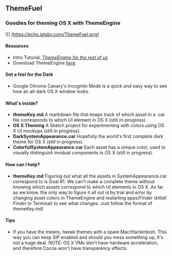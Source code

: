 ## ThemeFuel
### Goodies for theming OS X with ThemeEngine  
![] (https://echo.jatsby.com/ThemeFuel.png)
  
  
  
#### Resources
* Intro Tutorial, [*ThemeEngine for the rest of us*](https://www.reddit.com/r/apple/comments/3xhdwg/themeengine_for_the_rest_of_us/)  
* Download ThemeEngine [*here*](https://github.com/alexzielenski/ThemeEngine/releases)  
  
  

#### Get a feel for the Dark
* Google Chrome Canary's Incognito Mode is a quick and easy way to see how an all-dark OS X window looks.  
  
  
  
#### What's inside?  
* **themeKey.md** A markdown file that keeps track of which asset in a .car file corresponds to which UI element in OS X (still in-progress).
* **OS X Theming** A Sketch project for experimenting with colors using OS X UI mockups (still in progress).
* **DarkSystemAppearance.car** Hopefully the world's first *complete* dark theme for OS X (still in progress).
* **ColorfulSystemAppearance.car** Each asset has a unique color, used to visually distinguish invidual components in OS X (still in progress).

  
  
#### How can I help?
* **themeKey.md** Figuring out what all the assets in SystemAppearance.car correspond to is Goal #1. We can't make a complete theme without knowing which assets correspond to which UI elements in OS X. As far as we know, the only way to figure it all out is by trial and error by changing asset colors in ThemeEngine and restarting apps/Finder (*killall Finder* in Terminal) to see what changes. Just follow the format of themeKey.md!  
  
  
  
#### Tips
* If you have the means, tweak themes with a spare Mac/Hackintosh. This way you can keep SIP enabled and should you mess something up, it's not a huge deal. NOTE: OS X VMs don't have hardware acceleration, and therefore Cocoa won't have transparency effects.
  
 

 
